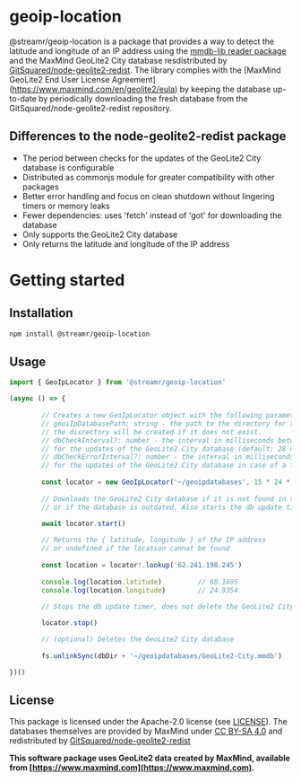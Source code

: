 # geoip-location

@streamr/geoip-location is a package that provides a way to detect the latitude and longitude of an IP address using
the [mmdb-lib reader package](https://www.npmjs.com/package/mmdb-lib) and the MaxMind GeoLite2 City database resdistributed by [GitSquared/node-geolite2-redist](https://github.com/GitSquared/node-geolite2-redist). The library complies with the
[MaxMind GeoLite2 End User License Agreement] (https://www.maxmind.com/en/geolite2/eula) by keeping the database up-to-date by periodically downloading the fresh database from the GitSquared/node-geolite2-redist repository. 

## Differences to the node-geolite2-redist package

* The period between checks for the updates of the GeoLite2 City database is configurable
* Distributed as commonjs module for greater compatibility with other packages
* Better error handling and focus on clean shutdown without lingering timers or memory leaks
* Fewer dependencies: uses 'fetch' instead of 'got' for downloading the database
* Only supports the GeoLite2 City database
* Only returns the latitude and longitude of the IP address

# Getting started

## Installation

```bash
npm install @streamr/geoip-location
```

## Usage

```typescript
import { GeoIpLocator } from '@streamr/geoip-location'

(async () => {
    
        // Creates a new GeoIpLocator object with the following parameters:
        // geoiIpDatabasePath: string - the path to the directory for the GeoLite2 City database
        // the disrectory will be created if it does not exist. 
        // dbCheckInterval?: number - the interval in milliseconds between the checks 
        // for the updates of the GeoLite2 City database (default: 28 days)
        // dbCheckErrorInterval?: number - the interval in milliseconds between the checks 
        // for the updates of the GeoLite2 City database in case of a failed update (default: 1 day)
         
        const locator = new GeoIpLocator('~/geoipdatabases', 15 * 24 * 60 * 60 * 1000, 60 * 60 * 1000)
        
        // Downloads the GeoLite2 City database if it is not found in the geoiIpDatabasePath 
        // or if the database is outdated. Also starts the db update timer. 

        await locator.start()
  
        // Returns the { latitude, longitude } of the IP address 
        // or undefined if the location cannot be found
        
        const location = locator!.lookup('62.241.198.245')
        
        console.log(location.latitude)         // 60.1695
        console.log(location.longitude)        // 24.9354
        
        // Stops the db update timer, does not delete the GeoLite2 City database

        locator.stop()

        // (optional) Deletes the GeoLite2 City database
       
        fs.unlinkSync(dbDir + '~/geoipdatabases/GeoLite2-City.mmdb')

})()
```

## License

This package is licensed under the Apache-2.0 license (see [LICENSE](./LICENSE)).
The databases themselves are provided by MaxMind under [CC BY-SA 4.0](https://creativecommons.org/licenses/by-sa/4.0/) and redistributed by [GitSquared/node-geolite2-redist](https://github.com/GitSquared/node-geolite2-redist)


**This software package uses GeoLite2 data created by MaxMind, available from [https://www.maxmind.com](https://www.maxmind.com).**


